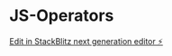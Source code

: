 # JS-Operators

[Edit in StackBlitz next generation editor ⚡️](https://stackblitz.com/~/github.com/AaryanPanda/JS-Operators)